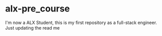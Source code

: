 # alx-pre_course
I'm now a ALX Student, this is my first repository as a full-stack engineer. Just updating the read me

